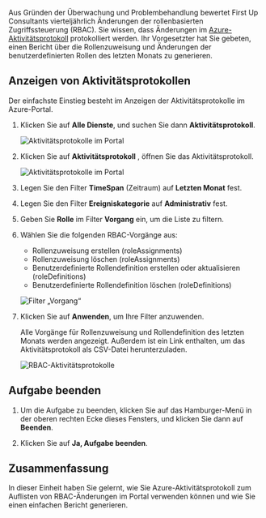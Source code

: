 Aus Gründen der Überwachung und Problembehandlung bewertet First Up Consultants vierteljährlich Änderungen der rollenbasierten Zugriffssteuerung (RBAC). Sie wissen, dass Änderungen im [Azure-Aktivitätsprotokoll](/azure/monitoring-and-diagnostics/monitoring-overview-activity-logs) protokolliert werden. Ihr Vorgesetzter hat Sie gebeten, einen Bericht über die Rollenzuweisung und Änderungen der benutzerdefinierten Rollen des letzten Monats zu generieren.

## <a name="view-activity-logs"></a>Anzeigen von Aktivitätsprotokollen

Der einfachste Einstieg besteht im Anzeigen der Aktivitätsprotokolle im Azure-Portal.

1. Klicken Sie auf **Alle Dienste**, und suchen Sie dann **Aktivitätsprotokoll**.

    ![Aktivitätsprotokolle im Portal](../media/6-all-services-activity-log.png)

1. Klicken Sie auf **Aktivitätsprotokoll** , öffnen Sie das Aktivitätsprotokoll.

    ![Aktivitätsprotokolle im Portal](../media/6-activity-log-portal.png)

1. Legen Sie den Filter **TimeSpan** (Zeitraum) auf **Letzten Monat** fest.

1. Legen Sie den Filter **Ereigniskategorie** auf **Administrativ** fest.

1. Geben Sie **Rolle** im Filter **Vorgang** ein, um die Liste zu filtern.

1. Wählen Sie die folgenden RBAC-Vorgänge aus:

    - Rollenzuweisung erstellen (roleAssignments)
    - Rollenzuweisung löschen (roleAssignments)
    - Benutzerdefinierte Rollendefinition erstellen oder aktualisieren (roleDefinitions)
    - Benutzerdefinierte Rollendefinition löschen (roleDefinitions)

    ![Filter „Vorgang“](../media/6-operation-filter.png)

1. Klicken Sie auf **Anwenden**, um Ihre Filter anzuwenden.

    Alle Vorgänge für Rollenzuweisung und Rollendefinition des letzten Monats werden angezeigt. Außerdem ist ein Link enthalten, um das Aktivitätsprotokoll als CSV-Datei herunterzuladen.

    ![RBAC-Aktivitätsprotokolle](../media/6-activity-log-portal-filter.png)

## <a name="end-lab"></a>Aufgabe beenden

1. Um die Aufgabe zu beenden, klicken Sie auf das Hamburger-Menü in der oberen rechten Ecke dieses Fensters, und klicken Sie dann auf **Beenden**.

1. Klicken Sie auf **Ja, Aufgabe beenden**.

## <a name="summary"></a>Zusammenfassung

In dieser Einheit haben Sie gelernt, wie Sie Azure-Aktivitätsprotokoll zum Auflisten von RBAC-Änderungen im Portal verwenden können und wie Sie einen einfachen Bericht generieren.
